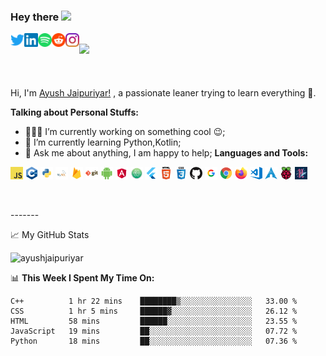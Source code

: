 ### Hey there <img src="https://media.giphy.com/media/hvRJCLFzcasrR4ia7z/giphy.gif" width="25px">

<a href="https://twitter.com/ayushjaipuriyar">
  <img align="left" alt="Ayush Jaipuriyar | Twitter" width="22px" src="https://github.com/ayushjaipuriyar/ayushjaipuriyar/blob/master/assets/twitter.svg?raw=true" />
</a>
<a href="https://www.linkedin.com/in/ayush-jaipuriyar-3a8099158/">
  <img align="left" alt="Ayush's LinkedIN" width="22px" src="https://github.com/ayushjaipuriyar/ayushjaipuriyar/blob/master/assets/linkedin.svg?raw=true" />
</a>
<a href=https://open.spotify.com/user/nnxu3nl32dutxsr27xx8k780k">
  <img align="left" alt="Ayush's Spotify" width="22px" src="https://github.com/ayushjaipuriyar/ayushjaipuriyar/blob/master/assets/spotify.svg?raw=true" />
</a>
<a href="https://www.reddit.com/user/ayush_jaipuriyar/">
  <img align="left" alt="Ayush's Reddit" width="22px" src="https://github.com/ayushjaipuriyar/ayushjaipuriyar/blob/master/assets/reddit.svg?raw=true" />
</a>
<a href="https://www.instagram.com/ayushjaipuriyar/">
  <img align="left" alt="Ayush's Reddit" width="22px" src="https://github.com/ayushjaipuriyar/ayushjaipuriyar/blob/master/assets/instagram.svg?raw=true" />
</a>

![](https://visitor-badge.glitch.me/badge?page_id=ayushjaipuriyar.ayushjaipuriyar)
-------
<br>

Hi, I'm [Ayush Jaipuriyar!](https://ayushjaipuriyar.github.io/ayushjaipuriyar) , a passionate leaner trying to learn everything 🚀.
  
**Talking about Personal Stuffs:**

- 👨🏽‍💻 I’m currently working on something cool :wink:;
- 🌱 I’m currently learning Python,Kotlin; 
- 💬 Ask me about anything, I am happy to help;
**Languages and Tools:**  
<p>
<img align="center" height="20" src="https://raw.githubusercontent.com/github/explore/master/topics/javascript/javascript.png">
<img align="center" height="20" src="https://raw.githubusercontent.com/github/explore/master/topics/cpp/cpp.png">
<img align="center" height="20" src="https://raw.githubusercontent.com/github/explore/master/topics/python/python.png">
<img align="center" height="20" src="https://raw.githubusercontent.com/github/explore/master/topics/mysql/mysql.png">
<img align="center" height="20" src="https://raw.githubusercontent.com/github/explore/master/topics/firebase/firebase.png">
<img align="center" height="20" src="https://raw.githubusercontent.com/github/explore/master/topics/git/git.png">
<img align="center" height="20" src="https://raw.githubusercontent.com/github/explore/master/topics/android/android.png">
<img align="center" height="20" src="https://raw.githubusercontent.com/github/explore/master/topics/angular/angular.png">
<img align="center" height="20" src="https://raw.githubusercontent.com/github/explore/master/topics/atom/atom.png">
<img align="center" height="20" src="https://raw.githubusercontent.com/github/explore/master/topics/flutter/flutter.png">
<img align="center" height="20" src="https://raw.githubusercontent.com/github/explore/master/topics/html/html.png">
<img align="center" height="20" src="https://raw.githubusercontent.com/github/explore/master/topics/css/css.png">
<img align="center" height="20" src="https://raw.githubusercontent.com/github/explore/master/topics/github/github.png">
<img align="center" height="20" src="https://raw.githubusercontent.com/github/explore/master/topics/google/google.png">
<img align="center" height="20" src="https://raw.githubusercontent.com/github/explore/master/topics/chrome/chrome.png">
<img align="center" height="20" src="https://raw.githubusercontent.com/github/explore/master/topics/firefox/firefox.png">
<img align="center" height="20" src="https://raw.githubusercontent.com/github/explore/master/topics/visual-studio-code/visual-studio-code.png">
<img align="center" height="20" src="https://raw.githubusercontent.com/github/explore/master/topics/archlinux/archlinux.png">
<img align="center" height="20" src="https://raw.githubusercontent.com/github/explore/master/topics/raspberry-pi/raspberry-pi.png">
<img align="center" height="20" src="https://raw.githubusercontent.com/github/explore/master/topics/hacktoberfest/hacktoberfest.png"></p>
<br><br>
-------
<p>📈 My GitHub Stats</p>

<p align="left"> <img src="https://github-readme-stats.vercel.app/api?username=ayushjaipuriyar&show_icons=true&theme=gotham" alt="ayushjaipuriyar" /></p>

📊 **This Week I Spent My Time On:**
<!--START_SECTION:waka-->
```text
C++          1 hr 22 mins    ████████▒░░░░░░░░░░░░░░░░   33.00 % 
CSS          1 hr 5 mins     ██████▓░░░░░░░░░░░░░░░░░░   26.12 % 
HTML         58 mins         ██████░░░░░░░░░░░░░░░░░░░   23.55 % 
JavaScript   19 mins         ██░░░░░░░░░░░░░░░░░░░░░░░   07.72 % 
Python       18 mins         ██░░░░░░░░░░░░░░░░░░░░░░░   07.36 % 
```
<!--END_SECTION:waka-->



